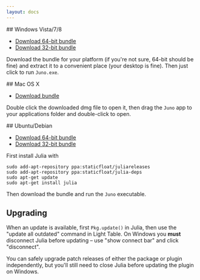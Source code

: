 ```yaml
---
layout: docs
---
```


## Windows Vista/7/8

* [Download 64-bit bundle](https://junolab.s3.amazonaws.com/release/1.0.0/juno-windows-x64.zip)
* [Download 32-bit bundle](https://junolab.s3.amazonaws.com/release/1.0.0/juno-windows-x32.zip)

Download the bundle for your platform (if you're not sure, 64-bit should be fine) and extract it to a convenient place (your desktop is fine). Then just click to run `Juno.exe`.

## Mac OS X

* [Download bundle](https://junolab.s3.amazonaws.com/release/1.0.0/juno-mac-x64.dmg)

Double click the downloaded dmg file to open it, then drag the `Juno` app to your applications folder and double-click to open.

## Ubuntu/Debian

* [Download 64-bit bundle](https://junolab.s3.amazonaws.com/release/1.0.0/juno-linux-x64.zip)
* [Download 32-bit bundle](https://junolab.s3.amazonaws.com/release/1.0.0/juno-linux-x32.zip)

First install Julia with

    sudo add-apt-repository ppa:staticfloat/juliareleases
    sudo add-apt-repository ppa:staticfloat/julia-deps
    sudo apt-get update
    sudo apt-get install julia

Then download the bundle and run the `Juno` executable.

## Upgrading

When an update is available, first `Pkg.update()` in Julia, then use the "update all outdated" command in Light Table. On Windows you **must** disconnect Julia before updating – use "show connect bar" and click "disconnect".

You can safely upgrade patch releases of either the package or plugin independently, but you'll still need to close Julia before updating the plugin on Windows.
